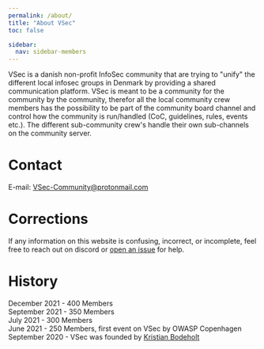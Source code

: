 ```yaml
---
permalink: /about/
title: "About VSec"
toc: false

sidebar:
  nav: sidebar-members
---
```


VSec is a danish non-profit InfoSec community that are trying to "unify" the different local infosec groups in Denmark by providing a shared communication platform. VSec is meant to be a community for the community by the community, therefor all the local community crew members has the possibility to be part of the community board channel and control how the community is run/handled (CoC, guidelines, rules, events etc.). The different sub-community crew's handle their own sub-channels on the community server.   

# Contact
E-mail: [VSec-Community@protonmail.com](mailto:VSec-Community@protonmail.com)  

# Corrections
If any information on this website is confusing, incorrect, or incomplete, feel free to reach out on discord or [open an issue](https://github.com/VSecDK/vsec.dk/issues/new) for help.

# History
December 2021 - 400 Members  
September 2021 - 350 Members  
July 2021 - 300 Members  
June 2021 - 250 Members, first event on VSec by OWASP Copenhagen  
September 2020 - VSec was founded by [Kristian Bodeholt](https://www.linkedin.com/in/kristianbodeholt/)  
